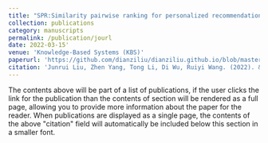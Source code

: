 ```yaml
---
title: "SPR:Similarity pairwise ranking for personalized recommendation"
collection: publications
category: manuscripts
permalink: /publication/jourl
date: 2022-03-15'
venue: 'Knowledge-Based Systems (KBS)'
paperurl: 'https://github.com/dianziliu/dianziliu.github.io/blob/master/files/[1][KBS22]SPR Similarity pairwise ranking for personalized recommendation.pdf'
citation: 'Junrui Liu, Zhen Yang, Tong Li, Di Wu, Ruiyi Wang. (2022). &quot;SPR:Similaritypairwiserankingforpersonalizedrecommendation.&quot; <i>Knowledge-Based Systems</i>. 239:107828.'
---
```

The contents above will be part of a list of publications, if the user clicks the link for the publication than the contents of section will be rendered as a full page, allowing you to provide more information about the paper for the reader. When publications are displayed as a single page, the contents of the above "citation" field will automatically be included below this section in a smaller font.
